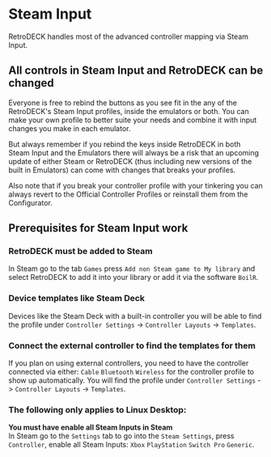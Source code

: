 # Steam Input

RetroDECK handles most of the advanced controller mapping via Steam Input.

## All controls in Steam Input and RetroDECK can be changed
Everyone is free to rebind the buttons as you see fit in the any of the RetroDECK's Steam Input profiles, inside the emulators or both.
You can make your own profile to better suite your needs and combine it with input changes you make in each emulator.

But always remember if you rebind the keys inside RetroDECK in both Steam Input and the Emulators there will always be a risk that an upcoming update of either Steam or RetroDECK (thus including new versions of the built in Emulators) can come with changes that breaks your profiles.

Also note that if you break your controller profile with your tinkering you can always revert to the Official Controller Profiles or reinstall them from the Configurator.

## Prerequisites for Steam Input work

### RetroDECK must be added to Steam
In Steam go to the tab `Games` press `Add non Steam game to My library` and select RetroDECK to add it into your library or add it via the software `BoilR`.

### Device templates like Steam Deck
Devices like the Steam Deck with a built-in controller you will be able to find the profile under `Controller Settings` -> `Controller Layouts` -> `Templates`.

### Connect the external controller to find the templates for them
If you plan on using external controllers, you need to have the controller connected via either: `Cable` `Bluetooth` `Wireless`  for the controller profile to show up automatically. You will find the profile under `Controller Settings` -> `Controller Layouts` -> `Templates`.

### The following only applies to Linux Desktop:

**You must have enable all Steam Inputs in Steam** <br>
In Steam go to the `Settings` tab to go into the `Steam Settings`, press `Controller`, enable all Steam Inputs: `Xbox` `PlayStation` `Switch Pro` `Generic`.


